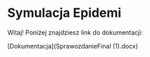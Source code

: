 # Symulacja Epidemi

Witaj! Poniżej znajdziesz link do dokumentacji:

[Dokumentacja](SprawozdanieFinal (1).docx)


